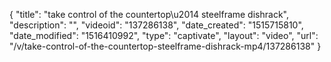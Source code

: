 {
    "title": "take control of the countertop\u2014 steelframe dishrack",
    "description": "",
    "videoid": "137286138",
    "date_created": "1515715810",
    "date_modified": "1516410992",
    "type": "captivate",
    "layout": "video",
    "url": "\/v\/take-control-of-the-countertop-steelframe-dishrack-mp4\/137286138"
}